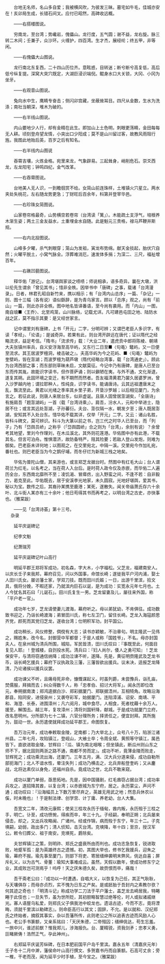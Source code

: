 <!-- { "loadSidebar": true } -->
　　台地无名师，名山多自爱；我被横风吹，为彼发三昧。墓宅如牛毛，佳城亦安在！亥卯局生成，长错石间叉。应付已昭然，高碑收远概。

　　——右搭楼图说。

　　穷南龙，至台湾；势巉岩，傀儡山。龙行度，五气圆；谢不益，龙右旋。脉三转二木间；壬兼子，众沙环。火缠护，四百湾。生才杰，展经纶；终五甲，非等闲。

　　——右傀儡大山图说。

　　龙行南北东复西，二十四山历位齐。意眩惑，目转迷；断兮断兮高复低，高后低兮纵复提。深窝大突穴既定，大湖巨浸识端倪。鲲身水口大关锁，大冈、小冈为坐牙。

　　——右观音山图说。

　　兔向水中生，鹰睛专奋击；侧闪卯宫藏，坐蔽耸耳目。四尺从金数，生水为洗涤；南社当朝深，堆木为破的。

　　——右半线山图说。

　　内山要地少人行，却有金精在此生。即加山上土色明，刺眼更荡睛，金田每每无人耕。顷刻登舟望龙情，小突出口少阳成；莫不是山川留过客，故教风雨阻行旌。我图此地贻后英，百岁之后有知名。

　　——右半线内山图说

　　吞霄吉壤，火炼金格。宛里来龙，气象辟易。三起耸身，峭削危石。崇爻西龙，左龙阳宅；钟鸣四纪，金气改革。

　　——右吞霄图说。

　　台地美人无人识，一到瞻徊赏不给。女简山前连珠样，土堆镇火穴星立。两水夹处失桃花，左右随龙势更急；丁财旺后百余年，科第并登宰华邑。

　　——右珍珠女简图说。

　　山家卷帘格最奇，山势横空若卷帘（台湾读「篱」）。木能疏土支浮气，培根养木渐生姿；两土三金友益水，土重埋金水自随。此是魁元三贵格，禄马芦鞭并斯规。

　　——右内北投图说。

　　山峰多夕曜，杀气刺眼穿；笼山为发祖，寅龙布势绵。献天金掞起，胎伏穴自然；火曜平脱土，小窝气脉全。浮葬难消厄，速发体多捐；为深二、三尺，福祉增百年。

　　——右礁凹藐图说。

　　释华佑「游记」，台湾堪舆家谈之啧啧；师说相承，语多奇异。曩在大墩，洪以伦先生谓余「曾见其书」；惜非全帙。因举书中「唐碑」之事，载诸「台湾漫录」。日者，林君孔昭自新竹来，携以相示；有「台湾内山总序」一篇、「杂记」一则、图十三幅（各有说）语似繇辞，是为青乌家言。顾以「总序」观之，尚有「前山」一篇，则此亦非全帙。图中地名皆译番语，至今尚有袭用。而「内山」一图，南自琅■〈王乔〉、北至鸡笼，山川脉络，记载尤详。凡可建邑屯田之地、陆防水战之区，莫不指示其要：是又经世家言。

　　记中谓里刘有唐碑，上书「开元」二字，分明可辨；又谓巴老臣人多识字，有读「孝经」、「论语」：是诚奇异。若果有此，则台湾开辟远在唐代；证以隋代之经略流求，益足考信。「隋书」「流求传」载：『大业二年，遣虎贲中郎将陈棱、朝靖大夫张镇州率兵，自义安浮海至高华屿，又东行二日至■〈句黾〉鼊屿，又一日便至流求。其王居波罗檀洞，棱击破之』。夫高华屿为今之花屿、■〈句黾〉鼊屿为奎壁屿，皆在澎湖；而波罗檀为葫芦墩（隋代经略台湾事，载「台湾通史」）。顾此为台湾西部之事；而东部则草昧未启，文献莫征。今记中乃有唐碑，是唐人已至台东而传其胤，故能识字读书，但作菩萨诵；则以僻陋在夷，与外不通，文化渐退，遂复其朔。此固环境之变迁，有不期然而然者。吾友福清黄君乃裳久居婆罗洲，曾入沙罗越内地；谓拉耶种人，性纯良，识字读书，能诵唐诗。云其远祖遭唐末之乱，飘流至此。黄君以光绪之季率其乡里子弟，开垦沙罗越；以后相见厦门，为余言之。若征此说，则唐人来居台东，似非虚诞。且唐人固曾居澎湖矣，「全唐诗」有施肩吾「题澎湖屿」一首（载「台湾诗乘」）。肩吾，汾水人，元和中举进士，隐居不仕；或言其远处澎湖，子孙蕃衍。夫台、澎仅隔一水，朝发夕至；唐人既居澎湖，安知其不入处台东。惜华佑不载其详，仅举「开元」二字。又云：诸山名胜，皆科斗碑文，莫可辨识。科斗为大篆以前之书，岂三代之时华人已至台，而「列子」乃有「岱舆员峤」之称乎（「岱舆圆峤」合之则为「台湾」，余别有说）？余曾考其地望，里刘今作理刘，在木瓜溪北，其外则花莲港。华佑图中亦有此港，不载其名，但言可泊舟。惟惧潜济，故防备特严，阻其险要；若敌人登山发炮，则难为御矣。巴老臣未详何地；以图观之，在交里宛北，中隔一溪。交里宛今作加礼宛，番社也。则巴老臣当为今之鹊仔埔，而冬仔烂为新城三栈之地矣。

　　华佑为普陀山僧，其来游也，或言郑芝龙据台时。然图中有红毛大山；台人谓荷兰为红毛，以名考之，当在荷人入台后。是时荷人政令仅及赤嵌，而华佑二人遍历全台，东西南北靡所不至；凌饥渴、冒瘴疠，出入野蛮之间，不逢不若：自非毅力，曷克至此。华佑既去，居于安溪李光地家，未久圆寂。光地好堪舆，爱其书，秘以为宝。数传之后，其裔孙某携至鹿港；某死，遂散失。闻关帝庙萧氏存六十余叶、北斗街人某亦有三十余叶；他日苟得其书而再考之，以明台湾之古史，亦快事也。（雅棠跋）

　　——见「台湾诗荟」第十三号。  
　 
杂录

　　延平庆诞碑记

　　纪李文魁

　　纪萧瑞芳

　　延平庆诞碑记叶山高行

　　明延平郡王郑将军成功，初名森，字大木，小字福松。父芝龙，福建南安人。以庆长壬子来我邦，幕府召见，问以外国事，命馆长崎；遂徙我平户河内浦，娶士人田川氏女。屡访藩士家，学双刀技。既而田川氏娠；一日，出游千里滨，拾文具，俄将分娩，不暇还家，乃就滨内巨石以诞，是为成功：实宽永元年七月也。土人今犹名其石曰「儿诞石」。田川氏复生一男。芝龙留妻及儿，屡往来外国，称「平户老一官」。

　　成功年七岁，芝龙请使妻儿渡海，幕府听之。母以弟犹幼，不肯俱往。成功数致书迎之，乃诣长崎渡海；弟冒田川氏，称七左卫门，留住长崎。芝龙入海寇颜思齐党，颜死而其党归芝龙，遂收台湾；仕明积军功，封平国公。

　　成功稍长，风仪修整，倜傥有大志；读书亦颖敏，不治章句。明主隆武一见伟之，赐姓朱，改今名，封御营中军都督；于是人或称「国姓爷」，不名。母亦封国夫人。在泉州城为清兵所围，城陷，军民皆溃，田川氏叹曰：『事既至此，何面目复见人耶』！登城楼，自刭投水死。清兵曰：『妇人尚尔，倭人之勇可知』！芝龙保安平，与清将窃通信纳降；成功泣谏不听，遂降。先是，黄征明赍隆武及芝龙书币，诣长崎乞援兵；幕府下议执政及三藩，三藩皆欲出援兵。议未决，适报芝龙降清，乃论诸侯以援兵议罢。

　　成功谏父不听，且痛母死非命，慷慨谋起义。时虽列爵，未尝豫兵，诣孔庙，焚儒服，拜揖而去；纠众得数千人，称「忠孝伯、招讨大将军」。闻永历即位改元，奉朔据南澳；郑鸿逵据白沙、郑彩据厦门、郑联据浯州，互相犄角。攻略沿海郡县，陷同安，进侵泉州；又袭夺彩军，始据厦门。连陷漳浦、诏安、南靖、平和、海澄、长泰，进围漳州；凡六阅月，城中食尽，人相食，死者枕藉十余万人。援至，解围去。越三年，复攻漳州；清将刘国轩降，献城。于是成功就厦门立府，改名思明州。分所部为七十二镇，六官分理所务；择贤任之，便宜封拜。其所施为，鼓动一世。永历遣使就拜成功延平郡王，命图恢复。

　　吾万治元年，成功奉敕取金陵，定南都；乃大举北上，众号八十万，陷浙江诸州县。二年七月，攻陷镇江，登岘山，大飨士卒；令周全斌、黄照等守镇江，属邑皆下。直欲进取金陵，甘辉曰：『瓜、镇为南北咽喉；但坐镇此，断瓜州则山东之师不下，据北固则两浙之路不通，南都不劳而定』。成功不听，竟薄金陵而败走，甘辉死之；成功乘流出海，还厦门。三年五月，满、汉大兵分道来侵，成功自勒所部扼海门；北人不谙水性，晕注失列；成功乃横击之，北兵弃船登奎屿；又从鏖战，北将达素仅以身免，还福州自杀。竟成功之世，北兵不敢来窥。

　　成功以厦门单弱，亟思拓地。先是，因中国骚剧，红毛酋窃占据台湾；成功率兵攻之，遂招降其酋，以复台湾；以赤嵌城为东宁府，居之。永历蒙尘，声问不通；成功叹曰：『沿海幅员上下数万里尽弃之，英雄无用武之地；然息兵休农以傒，时未晚也』！于是制法律、创学宫、计丁庸、养老幼，台人大集。

　　吾宽文二年，清改元康熙；使吴三桂攻永历于缅甸，酋内叛，永历殂于三桂之手，明亡。讣至，成功愤惋，得疾而卒，年三十九。子经嗣，奉明正朔；北兵屡来侵击，却之，又出兵攻略闽、广诸州。经或作锦，病而殁于东宁，年三十二。子克塽嗣，幼弱，政出多门；清人侦知，击灭台湾。克塽降，年十四；至京，授汉军公。敕令归葬父、祖于南安。克塽死，爵除矣。

　　夫甘辉镇江之策，则明祚、郑氏之盛衰所由而判也。成功志急恢复，锐进取败，地蹙军孤：是为英雄终古之遗憾。初，其图大举也，修书乞我援兵，迎朱之瑜，幕府不报。瑜先事至厦门，则部下将吏、寄居缙绅袭明末弊风，佻达自喜；屏斥礼义，以为古气、骨董：瑜知大事难成云。虽然，天假以数年，使成功修东宁之业，其成败岂可测焉乎！呜呼！天之厌朱德久矣，故赍恨而卒，痛哉！

　　吾干斋老公曰：『成功以一时遭遇，自唱大义，以恢复为己任，其正气耿耿，与天壤俱存；而母亦贞烈，实不愧为日东之产矣。是或胚胎于吾封内之素教尔欤？何其迹之奇也！「明清斗记」称成功学二刀法于平户藩士，盖芝龙去崎居我，特睠睠于此伎也；一旦失节，虽为世所贬，其初胆略智慧过绝等伦，时人或拟诸戚继光。寡人语屋乌私爱，则郑氏父子俱我池中蛟龙也。遗话古迹，今而不志，竟将湮晦，须就千里滨以勒碑志』。则命臣高行以其文；固辞，不允。是以就和、汉纪郑氏之终始者，摘叙其事实，杂以吾藩所传，此则老公之所以追表古迹而风励人心也。老公手书篆额，又亲系铭曰：「天厌朱德，二帝殂囚；缙绅佻达，苟生忘羞。一旅中兴，谁述前猷？惟我郑儿，涉海报仇。台、厦精锐，资我剑矛；忠孝义勇，叵睹厥俦！浩然正气，孕此神州」。

　　右郑延平庆诞芳纵碑，在日本肥前国平户岛千里滨。嘉永五年（清嘉庆元年）壬子冬十二月中澣，藩侯命叶山高行撰文、多贺嘉书丹而自篆额。石高可丈余；旁一椎，干老而茂，闻为延平少时手植，至今宝之。（雅棠跋）

